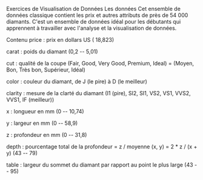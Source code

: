 Exercices de Visualisation de Données
Les données
Cet ensemble de données classique contient les prix et autres attributs de près de 54 000 diamants. C'est un ensemble de données idéal pour les débutants qui apprennent à travailler avec l'analyse et la visualisation de données.

Contenu
price : prix en dollars US (
18,823)

carat : poids du diamant (0,2 -- 5,01)

cut : qualité de la coupe (Fair, Good, Very Good, Premium, Ideal) = (Moyen, Bon, Très bon, Supérieur, Idéal)

color : couleur du diamant, de J (le pire) à D (le meilleur)

clarity : mesure de la clarté du diamant (I1 (pire), SI2, SI1, VS2, VS1, VVS2, VVS1, IF (meilleur))

x : longueur en mm (0 -- 10,74)

y : largeur en mm (0 -- 58,9)

z : profondeur en mm (0 -- 31,8)

depth : pourcentage total de la profondeur = z / moyenne (x, y) = 2 * z / (x + y) (43 -- 79)

table : largeur du sommet du diamant par rapport au point le plus large (43 -- 95)